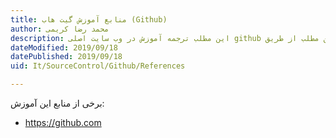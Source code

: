 ```yaml
---
title: منابع آموزش گیت هاب (Github)
author: محمد رضا کریمی
description: این مطلب ترجمه آموزش در وب سایت اصلی github بوده و با کمی تغییرات و جمع آوری در اختیار شما قرار گرفته است. در صورت نیاز شما می توانید برای اصلاحات و بهتر شدن کیفیت این مطلب از طریق github با ما همکاری نمایید.
dateModified: 2019/09/18
datePublished: 2019/09/18
uid: It/SourceControl/Github/References

---
```


برخی از منابع این آموزش:

* <a href="https://github.com/" target="_blank">https://github.com</a>